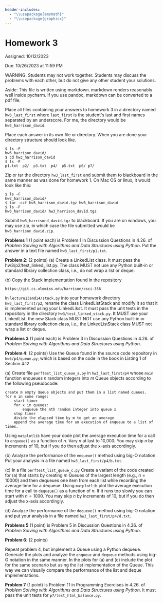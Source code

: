 ```yaml
---
header-includes:
  - "\\usepackage{amsmath}"
  - "\\usepackage{graphicx}"
---
```



# Homework 3

Assigned: 10/12/2023

Due:      10/26/2023 at 11:59 PM


WARNING.  Students may not work together.  Students may discuss the
problems with each other, but do not give any other student your solutions.

Aside: This file is written using markdown.  markdown renders reasonably
well inside pycharm.  If you use pandoc, markdown can be converted to a 
pdf file.

Place all files containing your answers to homework 3 in a directory
named `hw3_last_first` where `last_first` is the student's last and
first names separated by an underscore.  For me, the directory would
be `hw3_harrison_david`.

Place each answer in its own file or directory.  When you are done
your directory structure should look like.

    $ ls -F
    hw3_harrison_david/
    $ cd hw3_harrison_david
    $ ls -F
    p1.txt  p2/  p3.txt  p4/  p5.txt  p6/ p7/

Zip or tar the directory `hw3_last_first` and submit them to blackboard
in the same manner as was done for homework 1.  On Mac OS or linux,
it would look like this:

    $ ls -F
    hw3_harrison_david/
    $ tar -czf hw3_harrison_david.tgz hw3_harrison_david
    $ ls -F
    hw3_harrison_david/	hw3_harrison_david.tgz

Submit `hw3_harrisond_david.tgz` to blackboard.  If you are on
windows, you may use zip, in which case the file submitted would be
`hw3_harrison_david.zip`.

**Problems 1** (1 point each) is Problem 1 in Discussion Questions in
4.26.  of *Problem Solving with Algorithms and Data Structures using
Python*.  Put the answer in a text file named `hw3_last_first/p1.txt`.

**Problem 2**: (2 points)
(a) Create a LinkedList class.  It must pass the hw3/p2/test_linked_list.py.
  The class MUST not use any Python built-in or standard library
  collection class, i.e., do not wrap a list or deque.

(b) Copy the Stack implementation found in the
  repository

    https://git.cs.olemiss.edu/harrison/csci-356

  in `lecture13and14/stack.py` into your homework directory
  `hw3_last_first/p2`, rename the class LinkedListStack and modify it
  so that it is implemented using your LinkedLikst. It must pass the
  unit tests in the repository in the directory
  `hw3/test_linked_stack.py`.  It MUST use your LinkedList.  the new
  Stack class MUST NOT use any Python built-in or standard library
  collection class, i.e., the LinkedListStack class MUST not wrap
  a list or deque.


**Problems 3** (1 point each) is Problem 3 in Discussion Questions in 4.26.
of *Problem Solving with Algorithms and Data Structures using Python*.


**Problem 4**: (2 points) Use the Queue found in the source code
repository in `hw3/p4/queue.py`, which is based on the code in the
book in Listing 1 of Section 4.12

(a) Create file `perftest_list_queue_a.py` in `hw3_last_first/p4` whose
`main` function enqueues $n$ random integers into $m$ Queue objects according
to the following pseudocode:

    create m empty Queue objects and put them in a list named queues.
    for n in some range:
        start timer
        for x in queues:
            enqueue the nth random integer into queue x
        stop timer
        divide the elapsed time by m to get an average
        append the average time for an execution of enqueue to a list of times.

Using `matplotlib` have your code plot the average execution time for
a call to `enqueue()` as a function of $n$.  Vary $n$ at last to
10,000.  You may skip $n$ by increments of 10, but if you do then
adjust the x-axis accordingly.

(b) Analyze the performance of the `enqueue()` method using big-O notation.
Put your analysis in a file named `hw3_last_first/p4/b.txt`.

(c) In a file `perftest_list_queue_c.py` Create a variant of the code
created for (a) that starts by creating $m$ Queues of the largest
length (e.g., $n=10000$) and then dequeues one item from each list
while recording the average time for a dequeue.  Using `matplotlib`
plot the average execution time for a call to `dequeue()` as a
function of $n$.  If it runs too slowly you can start with $n=1000$.
You may skip $n$ by increments of 10, but if you do then adjust the
x-axis accordingly.

(d) Analyze the performance of the `dequeue()` method using big-O notation
and put your analysis in a file named `hw3_last_first/p4/d.txt`.


**Problems 5** (1 point) is Problem 5 in Discussion
Questions in 4.26.  of *Problem Solving with Algorithms and Data
Structures using Python*.


**Problem 6**: (2 points) 

Repeat problem 4, but implement a Queue using a Python dequeue.
Generate the plots and analyze the `enqueue` and `dequeue` methods
using big-O notation in the same manner.   In the plots for (a) and (c)
include the plot for the same scenario but using the list implementation
of the Queue.  This way we can visually compare the performance of the
list and deque implementations.


**Problem 7** (1 point) is Problem 11 in Programming Exercises in 4.26.
of *Problem Solving with Algorithms and Data Structures using Python*.
It must pass the unit tests for `p7/test_html_balance.py`.

